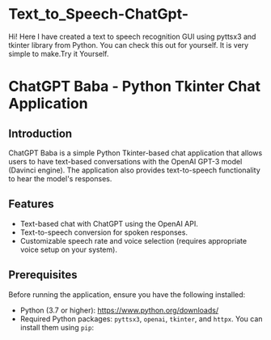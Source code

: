 # Text_to_Speech-ChatGpt-
Hi! Here I have created a text to speech recognition GUI using pyttsx3 and tkinter library from Python. You can check this out for yourself. It is very simple to make.Try it Yourself.

# ChatGPT Baba - Python Tkinter Chat Application

## Introduction

ChatGPT Baba is a simple Python Tkinter-based chat application that allows users to have text-based conversations with the OpenAI GPT-3 model (Davinci engine). The application also provides text-to-speech functionality to hear the model's responses.

## Features

- Text-based chat with ChatGPT using the OpenAI API.
- Text-to-speech conversion for spoken responses.
- Customizable speech rate and voice selection (requires appropriate voice setup on your system).

## Prerequisites

Before running the application, ensure you have the following installed:

- Python (3.7 or higher): https://www.python.org/downloads/
- Required Python packages: `pyttsx3`, `openai`, `tkinter`, and `httpx`. You can install them using `pip`:

